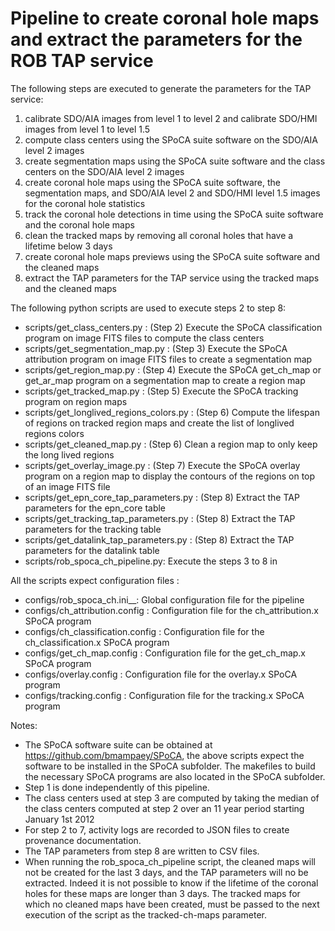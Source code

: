# Pipeline to create coronal hole maps and extract the parameters for the ROB TAP service

The following steps are executed to generate the parameters for the TAP service:

 1. calibrate SDO/AIA images from level 1 to level 2 and calibrate SDO/HMI images from level 1 to level 1.5
 2. compute class centers using the SPoCA suite software on the SDO/AIA level 2 images
 3. create segmentation maps using the SPoCA suite software and the class centers on the SDO/AIA level 2 images
 4. create coronal hole maps using the SPoCA suite software, the segmentation maps, and SDO/AIA level 2 and SDO/HMI level 1.5 images for the coronal hole statistics
 5. track the coronal hole detections in time using the SPoCA suite software and the coronal hole maps
 6. clean the tracked maps by removing all coronal holes that have a lifetime below 3 days
 7. create coronal hole maps previews using the SPoCA suite software and the cleaned maps
 8. extract the TAP parameters for the TAP service using the tracked maps and the cleaned maps

The following python scripts are used to execute steps 2 to step 8:

- scripts/get_class_centers.py : (Step 2) Execute the SPoCA classification program on image FITS files to compute the class centers
- scripts/get_segmentation_map.py : (Step 3) Execute the SPoCA attribution program on image FITS files to create a segmentation map
- scripts/get_region_map.py : (Step 4) Execute the SPoCA get_ch_map or get_ar_map program on a segmentation map to create a region map
- scripts/get_tracked_map.py : (Step 5) Execute the SPoCA tracking program on region maps
- scripts/get_longlived_regions_colors.py : (Step 6) Compute the lifespan of regions on tracked region maps and create the list of longlived regions colors
- scripts/get_cleaned_map.py : (Step 6) Clean a region map to only keep the long lived regions
- scripts/get_overlay_image.py : (Step 7) Execute the SPoCA overlay program on a region map to display the contours of the regions on top of an image FITS file
- scripts/get_epn_core_tap_parameters.py : (Step 8) Extract the TAP parameters for the epn_core table
- scripts/get_tracking_tap_parameters.py : (Step 8) Extract the TAP parameters for the tracking table
- scripts/get_datalink_tap_parameters.py : (Step 8) Extract the TAP parameters for the datalink table
- scripts/rob_spoca_ch_pipeline.py: Execute the steps 3 to 8 in

All the scripts expect configuration files :

- configs/rob_spoca_ch.ini__: Global configuration file for the pipeline
- configs/ch_attribution.config : Configuration file for the ch_attribution.x SPoCA program
- configs/ch_classification.config : Configuration file for the ch_classification.x SPoCA program
- configs/get_ch_map.config : Configuration file for the get_ch_map.x SPoCA program
- configs/overlay.config : Configuration file for the overlay.x SPoCA program
- configs/tracking.config : Configuration file for the tracking.x SPoCA program

Notes:

- The SPoCA software suite can be obtained at https://github.com/bmampaey/SPoCA, the above scripts expect the software to be installed in the SPoCA subfolder. The makefiles to build the necessary SPoCA programs are also located in the SPoCA subfolder.
- Step 1 is done independently of this pipeline.
- The class centers used at step 3 are computed by taking the median of the class centers computed at step 2 over an 11 year period starting January 1st 2012
- For step 2 to 7, activity logs are recorded to JSON files to create provenance documentation.
- The TAP parameters from step 8 are written to CSV files.
- When running the rob_spoca_ch_pipeline script, the cleaned maps will not be created for the last 3 days, and the TAP parameters will no be extracted. Indeed it is not possible to know if the lifetime of the coronal holes for these maps are longer than 3 days. The tracked maps for which no cleaned maps have been created, must be passed to the next execution of the script as the tracked-ch-maps parameter.
